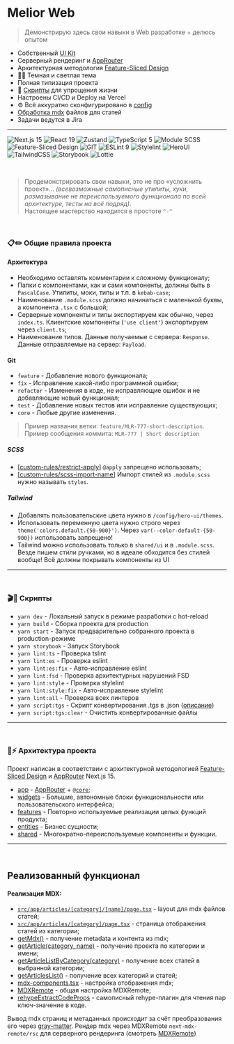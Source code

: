 # Melior Web

> Демонстрирую здесь свои навыки в Web разработке + делюсь опытом

- Собственный [UI Kit](/src/shared/ui)
- Серверный рендеринг и [AppRouter](https://nextjs.org/docs/app)
- Архитектурная методология [Feature-Sliced Design](https://feature-sliced.design/docs/get-started/tutorial)
- 🤍🖤 Темная и светлая тема
- Полная типизация проекта
- 🚦 [Скрипты](/scripts) для упрощения жизни
- Настроены CI/CD и Deploy на Vercel
- ⚙️ Всё аккуратно сконфигурировано в [config](/config)
- [Обработка mdx](#mdx) файлов для статей
- Задачи ведутся в Jira

---

![Next.js 15](https://img.shields.io/badge/Next.js_15-000?logo=nextdotjs&logoColor=fff&style=for-the-badge)
![React 19](https://img.shields.io/badge/React_19-20232A?style=for-the-badge&logo=react&logoColor=61DAFB)
![Zustand](https://img.shields.io/badge/Zustand-FFB441?style=for-the-badge&logo=ziggo&logoColor=black)
![TypeScript 5](https://img.shields.io/badge/TypeScript_5-007ACC?style=for-the-badge&logo=typescript&logoColor=white)
![Module SCSS](https://img.shields.io/badge/module_scss-CC6699?style=for-the-badge&logo=sass&logoColor=white)
![Feature-Sliced Design](https://img.shields.io/badge/FSD-3481FE?style=for-the-badge&logo=flat&logoColor=white)
![GIT](https://img.shields.io/badge/CI_/_CD-000000?style=for-the-badge&logo=github&logoColor=white)
![ESLint 9](https://img.shields.io/badge/ESLint_9-4B32C3?style=for-the-badge&logo=ESLint&logoColor=white)
![Stylelint](https://img.shields.io/badge/stylelint-263238?style=for-the-badge&logo=stylelint&logoColor=white)
![HeroUI](https://img.shields.io/badge/HeroUI-000?logo=HeroUI&logoColor=fff&style=for-the-badge)
![TailwindCSS](https://img.shields.io/badge/Tailwind_CSS-38B2AC?style=for-the-badge&logo=tailwind-css&logoColor=white)
![Storybook](https://img.shields.io/badge/Storybook-FF4785?style=for-the-badge&logo=Storybook&logoColor=white)
![Lottie](https://img.shields.io/badge/Lottie-00DDB3?style=for-the-badge&logo=lottiefiles&logoColor=white)

⠀

> Продемонстрировать свои навыки, это не про «усложнить проект»... 
> *(всевозможные самописные утилиты, хуки, размазывание не переиспользуемого функционала по всей архитектуре, тесты на всё подряд)*.
> \
> Настоящее мастерство находится в простоте `^-^`

⠀

### 📋✏️ Общие правила проекта

#### Архитектура

- Необходимо оставлять комментарии к сложному функционалу;
- Папки с компонентами, как и сами компоненты, должны быть в `PascalCase`. Утилиты, моки, типы и т.п. в `kebab-case`;
- Наименование `.module.scss` должно начинаться с маленькой буквы, а компонента `.tsx` с большой;
- Серверные компоненты и типы экспортируем как обычно, через `index.ts`. Клиентские компоненты (`'use client'`) экспортируем через `client.ts`;
- Наименование типов. Данные получаемые с сервера: `Response`. Данные отправляемые на сервер: `Payload`.

#### Git

- `feature` - Добавление нового функционала;
- `fix` - Исправление какой-либо программной ошибки;
- `refactor` - Изменения в коде, не исправляющие ошибок и не добавляющие новый функционал;
- `test` - Добавление новых тестов или исправление существующих;
- `core` - Любые другие изменения.

> Пример названия ветки: `feature/MLR-777-short-description`. 
> Пример сообщения коммита: `MLR-777 | Short description`

##### SCSS

- [[custom-rules/restrict-apply](./config/stylelint/restrict-apply.js)] `@apply` запрещено использовать;
- [[custom-rules/scss-import-name](./config/eslint/scss-import-name.js)] Импорт стилей из `.module.scss` нужно называть `styles`.

##### Tailwind

- Добавлять пользовательские цвета нужно в `/config/hero-ui/themes`.
- Использовать переменную цвета нужно строго через `theme('colors.default.{50-900}')`. Через `var(--color-default-{50-900})` использовать запрещено!
- Tailwind можно использовать только в `shared/ui` и в `.module.scss`. Везде пишем стили ручками, но в идеале обходится без стилей вообще! Всё должны покрывать компоненты из UI

---
⠀

### 🎬📃 Скрипты

- `yarn dev` - Локальный запуск в режиме разработки с hot-reload
- `yarn build` - Сборка проекта для production
- `yarn start` - Запуск предварительно собранного проекта в production-режиме
- `yarn storybook` - Запуск Storybook
- `yarn lint:ts` - Проверка tslint
- `yarn lint:es` - Проверка eslint
- `yarn lint:es:fix` - Авто-исправление eslint
- `yarn lint:fsd` - Проверка архитектурных нарушений FSD
- `yarn lint:style` - Проверка stylelint
- `yarn lint:style:fix` - Авто-исправление stylelint
- `yarn lint:all` - Проверка всех линтеров
- `yarn script:tgs` - Скрипт конвертирования .tgs в .json ([описание](/scripts/tgs/README.md))
- `yarn script:tgs:clear` - Очистить конвертированные файлы

---
⠀

### 📂⚡️ Архитектура проекта

Проект написан в соответствии с архитектурной методологией [Feature-Sliced Design](https://feature-sliced.design/docs/get-started/tutorial) и [AppRouter](https://nextjs.org/docs/app) Next.js 15.

- [app](/src/app) - [AppRouter](https://nextjs.org/docs/app) + [`@core`](/src/app/@core);
- [widgets](/src/widgets) - Большие, автономные блоки функциональности или пользовательского интерфейса;
- [features](/src/features) - Повторно используемые реализации целых функций продукта;
- [entities](/src/entities) - Бизнес сущности;
- [shared](/src/shared) - Многократно-переиспользуемые компоненты и функции.

---
⠀

## Реализованный функционал

<h4 id="mdx"> Реализация MDX:</h4>

- [`src/app/articles/[category]/[name]/page.tsx`](/src/app/articles//[category]/[name]/page.tsx) - layout для mdx файлов статей;
- [`src/app/articles/[category]/page.tsx`](/src/app/articles/[category]/page.tsx) - страница отображения статей из категории;
- [getMdx()](/src/shared/lib/mdx/get-mdx.ts) - получение metadata и контента из mdx;
- [getArticle(category, name)](/src/entities/articles/services/getArticle.ts) - получение проекта по категории и имени;
- [getArticleListByCategory(category)](/src/entities/articles/services/getArticleListByCategory.ts) - получение всех статей в выбранной категории;
- [getArticlesList()](/src/entities/articles/services/getArticlesList.ts) - получение всех категорий и статей;
- [mdx-components.tsx](/src/shared/lib/mdx/components/index.tsx) - настройка отображения mdx;
- [MDXRemote](/src/shared/lib/mdx/mdx-remote.tsx) - общая настройка MDXRemote;
- [rehypeExtractCodeProps](/src/shared/lib/mdx/plugins/rehype-extract-code-props.ts) - самописный rehype-плагин для чтения пар ключ-значение в коде.

Вывод mdx страниц и метаданных происходит за счёт преобразования его через [gray-matter](https://www.npmjs.com/package/gray-matter). Рендер mdx через MDXRemote `next-mdx-remote/rsc` для серверного рендеринга (смотреть [MDXRemote](/src/shared/lib/mdx/mdx-remote.tsx))
